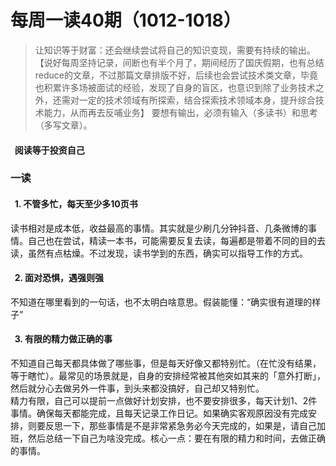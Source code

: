 # 每周一读40期（1012-1018）

> 让知识等于财富：还会继续尝试将自己的知识变现，需要有持续的输出。
> 【说好每周坚持记录，间断也有半个月了，期间经历了国庆假期，也有总结reduce的文章，不过那篇文章排版不好，后续也会尝试技术类文章，毕竟也积累许多场被面试的经验，发现了自身的盲区，也意识到除了业务技术之外，还需对一定的技术领域有所探索，结合探索技术领域本身，提升综合技术能力，从而再去反哺业务】
> 要想有输出，必须有输入（多读书）和思考（多写文章）。

<a name="qjej4"></a>
####   阅读等于投资自己
<a name="ecO3p"></a>
### 一读
<a name="zRpoj"></a>
####   1. 不管多忙，每天至少多10页书
读书相对是成本低，收益最高的事情。其实就是少刷几分钟抖音、几条微博的事情。自己也在尝试，精读一本书，可能需要反复去读，每遍都是带着不同的目的去读，虽然有点枯燥。不过发现，读书学到的东西，确实可以指导工作的方式。<br />

<a name="hu5A6"></a>
####   2. 面对恐惧，遇强则强
不知道在哪里看到的一句话，也不太明白啥意思。假装能懂：“确实很有道理的样子”<br />

<a name="SCzJB"></a>
####   3. 有限的精力做正确的事
不知道自己每天都具体做了哪些事，但是每天好像又都特别忙。（在忙没有结果，等于瞎忙）。最常见的场景就是，自身的安排经常被其他突如其来的「意外打断」，然后就分心去做另外一件事，到头来都没搞好，自己却又特别忙。<br />精力有限，自己可以提前一点做好计划安排，也不要安排很多，每天计划1、2件事情。确保每天都能完成，且每天记录工作日记。如果确实客观原因没有完成安排，则要反思一下，那些事情是不是非常紧急务必今天完成的，如果是，请自己加班，然后总结一下自己为啥没完成。核心一点：要在有限的精力和时间，去做正确的事情。
